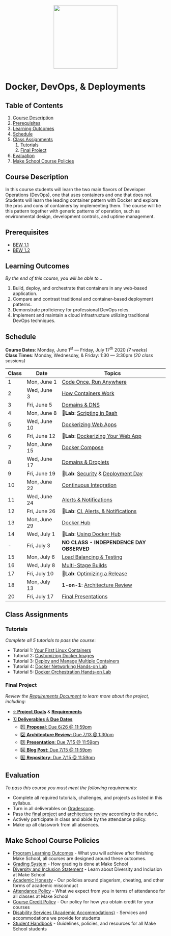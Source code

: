 <p align="center"><img src="Images/docker.svg" height="200"></p>

# Docker, DevOps, & Deployments

<!-- omit in toc -->
## Table of Contents

1. [Course Description](#course-description)
1. [Prerequisites](#prerequisites)
1. [Learning Outcomes](#learning-outcomes)
1. [Schedule](#schedule)
1. [Class Assignments](#class-assignments)
   1. [Tutorials](#tutorials)
   1. [Final Project](#final-project)
1. [Evaluation](#evaluation)
1. [Make School Course Policies](#make-school-course-policies)

## Course Description

In this course students will learn the two main flavors of Developer Operations (DevOps), one that uses containers and one that does not. Students will learn the leading container pattern with Docker and explore the pros and cons of containers by implementing them. The course will tie this pattern together with generic patterns of operation, such as environmental design, development controls, and uptime management.

## Prerequisites

- [BEW 1.1](https://make.sc/bew1-1)
- [BEW 1.2](https://make.sc/bew1-2)

## Learning Outcomes

_By the end of this course, you will be able to&hellip;_

1. Build, deploy, and orchestrate that containers in any web-based application.
1. Compare and contrast traditional and container-based deployment patterns.
1. Demonstrate proficiency for professional DevOps roles.
1. Implement and maintain a cloud infrastructure utilizing traditional DevOps techniques.

## Schedule

**Course Dates**: Monday, June 1<sup>st</sup> &mdash; Friday, July 17<sup>th</sup> 2020 _(7 weeks)_<br>
**Class Times**: Monday, Wednesday, & Friday: 1:30 &mdash; 3:30pm _(20 class sessions)_

| Class | Date         | Topics                                   |
|-------|--------------|------------------------------------------|
| 1     | Mon, June 1  | [Code Once, Run Anywhere]                |
| 2     | Wed, June 3  | [How Containers Work]                    |
| 3     | Fri, June 5  | [Domains & DNS]                          |
| 4     | Mon, June 8  | 🔬**Lab**: [Scripting in Bash]           |
| 5     | Wed, June 10 | [Dockerizing Web Apps]                   |
| 6     | Fri, June 12 | 🔬**Lab**: [Dockerizing Your Web App]    |
| 7     | Mon, June 15 | [Docker Compose]                         |
| 8     | Wed, June 17 | [Domains & Droplets]                     |
| 9     | Fri, June 19 | 🔬**Lab**: [Security] & [Deployment Day] |
| 10    | Mon, June 22 | [Continuous Integration]                 |
| 11    | Wed, June 24 | [Alerts & Notifications]                 |
| 12    | Fri, June 26 | 🔬**Lab**: [CI, Alerts, & Notifications] |
| 13    | Mon, June 29 | [Docker Hub]                             |
| 14    | Wed, July 1  | 🔬**Lab**: [Using Docker Hub]            |
| -     | Fri, July 3  | **NO CLASS - INDEPENDENCE DAY OBSERVED** |
| 15    | Mon, July 6  | [Load Balancing & Testing]               |
| 16    | Wed, July 8  | [Multi-Stage Builds]                     |
| 17    | Fri, July 10 | 🔬**Lab**: [Optimizing a Release]        |
| 18    | Mon, July 13 | **1-on-1**: [Architecture Review]        |
| 20    | Fri, July 17 | [Final Presentations]                    |

## Class Assignments

### Tutorials

_Complete all 5 tutorials to pass the course_:

- Tutorial 1: [Your First Linux Containers](https://training.play-with-docker.com/ops-s1-hello)
- Tutorial 2: [Customizing Docker Images](https://training.play-with-docker.com/ops-s1-images)
- Tutorial 3: [Deploy and Manage Multiple Containers](https://training.play-with-docker.com/ops-s1-swarm-intro)
- Tutorial 4: [Docker Networking Hands-on Lab](https://training.play-with-docker.com/docker-networking-hol)
- Tutorial 5: [Docker Orchestration Hands-on Lab](https://training.play-with-docker.com/orchestration-hol)


### Final Project

_Review the [Requirements Document](Projects/FinalProject.md) to learn more about the project, including_:

- [⭐️ **Project Goals**](Projects/FinalProject.md#️-project-goals) & [**Requirements**](Projects/FinalProject.md#-project-requirements)
- [🗓 **Deliverables** & **Due Dates**](Projects/FinalProject.md#-deliverables--due-dates)
  - [1️⃣ **Proposal**: Due 6/26 @ 11:59pm](Projects/FinalProject.md#1️⃣-proposal-due-626--1159pm)
  - [2️⃣ **Architecture Review**: Due 7/13 @ 1:30pm](Projects/FinalProject.md#2️⃣-architecture-review-due-713--130pm)
  - [3️⃣ **Presentation**: Due 7/15 @ 11:59pm](Projects/FinalProject.md#3️⃣-presentation-due-715--1159pm)
  - [4️⃣ **Blog Post**: Due 7/15 @ 11:59pm](Projects/FinalProject.md#4️⃣-blog-post-due-715--1159pm)
  - [5️⃣ **Repository**: Due 7/15 @ 11:59pm](Projects/FinalProject.md#5️⃣-repository-due-715--1159pm)

## Evaluation

_To pass this course you must meet the following requirements:_

- Complete all required tutorials, challenges, and projects as listed in this syllabus.
- Turn in all deliverables on [Gradescope].
- Pass the [final project] and [architecture review] according to the rubric.
- Actively participate in class and abide by the attendance policy.
- Make up all classwork from all absences.

## Make School Course Policies

- [Program Learning Outcomes](https://make.sc/program-learning-outcomes) - What you will achieve after finishing Make School, all courses are designed around these outcomes.
- [Grading System](https://make.sc/grading-system) - How grading is done at Make School
- [Diversity and Inclusion Statement](https://make.sc/diversity-and-inclusion-statement) - Learn about Diversity and Inclusion at Make School
- [Academic Honesty](https://make.sc/academic-honesty-policy) - Our policies around plagerism, cheating, and other forms of academic misconduct
- [Attendance Policy](https://make.sc/attendance-policy) - What we expect from you in terms of attendance for all classes at Make School
- [Course Credit Policy](https://make.sc/course-credit-policy) - Our policy for how you obtain credit for your courses
- [Disability Services (Academic Accommodations)](https://make.sc/disability-services) - Services and accommodations we provide for students
- [Student Handbook](https://make.sc/student-handbook) - Guidelines, policies, and resources for all Make School students


[Code Once, Run Anywhere]: Lessons/Containers.md
[How Containers Work]: Lessons/Dockerfiles.md
[Domains & DNS]: Lessons/DNS.md
[Scripting in Bash]: Labs/Bash.md
[Dockerizing Web Apps]: Lessons/WebServers.md
[Dockerizing Your Web App]: Labs/WebApp.md
[Docker Compose]: Lessons/Compose.md
[Domains & Droplets]: Lessons/Droplets.md
[Deployment Day]: Lessons/DeploymentDay.md
[Security]: Lessons/Security.md
[Project Kickoff]: Projects/FinalProject.md
[Continuous Integration]: https://docs.google.com/presentation/d/18DNt9UXHaPUufQogj-mThiKpvhkJzXprnPmQtaptUp8
[Alerts & Notifications]: Lessons/Alerts.md
[CI, Alerts, & Notifications]: Labs/CI.md
[Docker Hub]: Lessons/Hub.md
[Using Docker Hub]: Labs/Hub.md
[Load Balancing & Testing]: Lessons/LoadBalancing.md
[Multi-Stage Builds]: Lessons/Builds.md
[Optimizing a Release]: Labs/Optimize.md
[Final Project]: Projects/FinalProject.md
[Final Presentations]: Projects/FinalProject.md#Deliverables
[Architecture Review]: Projects/FinalProject?id=2%ef%b8%8f⃣-architecture-review-due-715--130pm
[Gradescope]: https://www.gradescope.com/courses/133579
